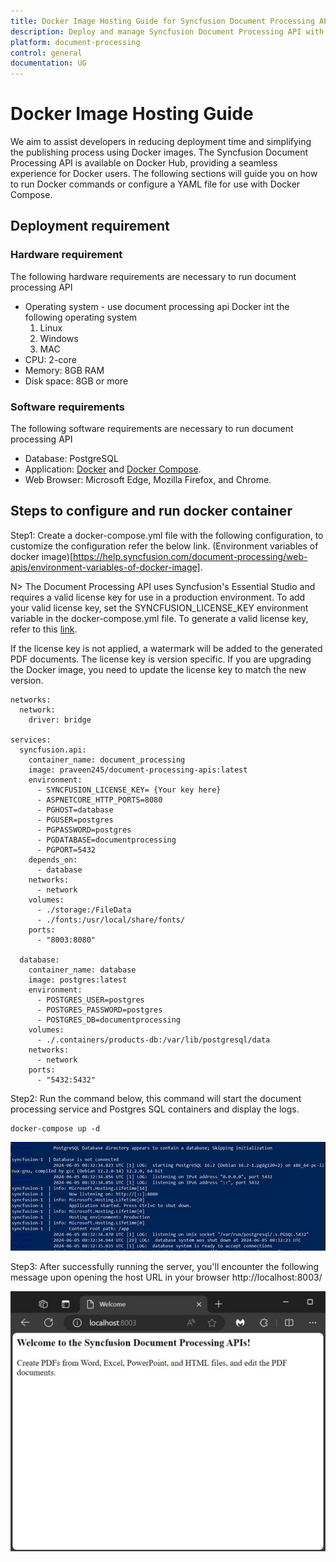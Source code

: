 ```yaml
---
title: Docker Image Hosting Guide for Syncfusion Document Processing API
description: Deploy and manage Syncfusion Document Processing API with Docker. Setup includes hardware, software, Docker Compose, and PostgreSQL for seamless deployment.
platform: document-processing
control: general
documentation: UG
---
```

# Docker Image Hosting Guide

We aim to assist developers in reducing deployment time and simplifying the publishing process using Docker images. The Syncfusion Document Processing API is available on Docker Hub, providing a seamless experience for Docker users. The following sections will guide you on how to run Docker commands or configure a YAML file for use with Docker Compose.

## Deployment requirement 

### Hardware requirement

The following hardware requirements are necessary to run document processing API
- Operating system - use document processing api Docker int the following operating system
  1. Linux
  2. Windows
  3. MAC
- CPU: 2-core
- Memory: 8GB RAM
- Disk space: 8GB or more

### Software requirements
The following software requirements are necessary to run document processing API
- Database: PostgreSQL 
- Application: [Docker](https://docs.docker.com/engine/) and [Docker Compose](https://docs.docker.com/compose/).
- Web Browser: Microsoft Edge, Mozilla Firefox, and Chrome.

## Steps to configure and run docker container

Step1: Create a docker-compose.yml file with the following configuration, to customize the configuration refer the below link.
(Environment variables of docker image)[https://help.syncfusion.com/document-processing/web-apis/environment-variables-of-docker-image].

N> The Document Processing API uses Syncfusion's Essential Studio and requires a valid license key for use in a production environment. To add your valid license key, set the SYNCFUSION_LICENSE_KEY environment variable in the docker-compose.yml file. To generate a valid license key, refer to this [link](https://help.syncfusion.com/common/essential-studio/licensing/licensing-faq/where-can-i-get-a-license-key).

If the license key is not applied, a watermark will be added to the generated PDF documents. The license key is version specific. If you are upgrading the Docker image, you need to update the license key to match the new version.


```
networks:
  network:
    driver: bridge

services:
  syncfusion.api:
    container_name: document_processing
    image: praveen245/document-processing-apis:latest 
    environment:
      - SYNCFUSION_LICENSE_KEY= {Your key here}     
      - ASPNETCORE_HTTP_PORTS=8080
      - PGHOST=database
      - PGUSER=postgres
      - PGPASSWORD=postgres
      - PGDATABASE=documentprocessing
      - PGPORT=5432
    depends_on:
      - database
    networks:
      - network
    volumes: 
      - ./storage:/FileData
      - ./fonts:/usr/local/share/fonts/
    ports:
      - "8003:8080"

  database:
    container_name: database
    image: postgres:latest
    environment:
      - POSTGRES_USER=postgres
      - POSTGRES_PASSWORD=postgres
      - POSTGRES_DB=documentprocessing
    volumes:
      - ./.containers/products-db:/var/lib/postgresql/data
    networks:
      - network
    ports:
      - "5432:5432"
```

Step2: Run the command below, this command will start the document processing service and Postgres SQL containers and display the logs.

```
docker-compose up -d
```

![LogDetails](images/logdetails.jpg)


Step3: After successfully running the server, you'll encounter the following message upon opening the host URL in your browser http://localhost:8003/

![Browser](images/browser.jpg)
